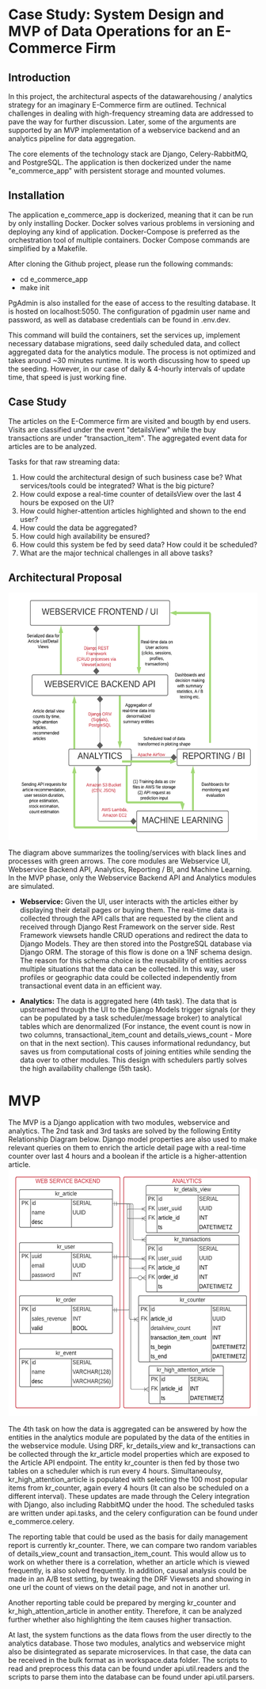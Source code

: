 # Case Study: System Design and MVP of Data Operations for an E-Commerce Firm 

## Introduction 
In this project, the architectural aspects of the datawarehousing / analytics strategy for an imaginary E-Commerce firm are outlined. Technical challenges in dealing with high-frequency streaming data are addressed to pave the way for further discussion.
Later, some of the arguments are supported by an MVP implementation of a webservice backend and an analytics pipeline for data aggregation. 

The core elements of the technology stack are Django, Celery-RabbitMQ, and PostgreSQL. The application is then dockerized under the name "e_commerce_app" with persistent storage and mounted volumes.

## Installation
The application e_commerce_app is dockerized, meaning that it can be run by only installing Docker. Docker solves various problems in versioning and deploying any kind of application. Docker-Compose is preferred as the orchestration tool of multiple containers. Docker Compose commands are simplified by a Makefile.

After cloning the Github project, please run the following commands:
* cd e_commerce_app
* make init

PgAdmin is also installed for the ease of access to the resulting database.
It is hosted on localhost:5050. The configuration of pgadmin user name and password, as well as database credentials can be found in .env.dev.

This command will build the containers, set the services up, implement necessary database migrations, seed daily scheduled data, and collect aggregated data for the analytics module.
The process is not optimized and takes around ~30 minutes runtime. It is worth discussing how to speed up the seeding. However, in our case of daily & 4-hourly intervals of update time, that speed is just working fine.

## Case Study
The articles on the E-Commerce firm are visited and bougth by end users. Visits are classified under the event "detailsView" while the buy transactions are under "transaction_item". The aggregated event data for articles are to be analyzed.

Tasks for that raw streaming data:

1. How could the architectural design of such business case be? What services/tools could be integrated? What is the big picture?
2. How could expose a real-time counter of detailsView over the last 4 hours be exposed on the UI?
3. How could higher-attention articles highlighted and shown to the end user?
4. How could the data be aggregated?
5. How could high availability be ensured?
6. How could this system be fed by seed data? How could it be scheduled?
7. What are the major technical challenges in all above tasks?

## Architectural Proposal
<img src="img/system_design.png" width="640" height="500" />

The diagram above summarizes the tooling/services with black lines and processes with green arrows. The core modules are Webservice UI, Webservice Backend API, Analytics, Reporting / BI, and Machine Learning. In the MVP phase, only the Webservice Backend API and Analytics modules are simulated.

* **Webservice:** Given the UI, user interacts with the articles either by displaying their detail pages or buying them. The real-time data is collected through the API calls that are requested by the client and received through Django Rest Framework on the server side. Rest Framework viewsets handle CRUD operations and redirect the data to Django Models. They are then stored into the PostgreSQL database via Django ORM. The storage of this flow is done on a 1NF schema design. The reason for this schema choice is the reusability of entities across multiple situations that the data can be collected. In this way, user profiles or geographic data could be collected independently from transactional event data in an efficient way.

* **Analytics:** The data is aggregated here (4th task). The data that is upstreamed through the UI to the Django Models trigger signals (or they can be populated by a task scheduler/message broker) to analytical tables which are denormalized (For instance, the event count is now in two columns, transactional_item_count and details_views_count - More on that in the next section). This causes informational redundancy, but saves us from computational costs of joining entities while sending the data over to other modules. This design with schedulers partly solves the high availability challenge (5th task). 


# MVP
The MVP is a Django application with two modules, webservice and analytics. The 2nd task and 3rd tasks are solved by the following Entity Relationship Diagram below. Django model properties are also used to make relevant queries on them to enrich the article detail page with a real-time counter over last 4 hours and a boolean if the article is a higher-attention article.
<img src="img/erd.png" width="640" height="500" />

The 4th task on how the data is aggregated can be answered by how the entities in the analytics module are populated by the data of the entities in the webservice module. Using DRF, kr_details_view and kr_transactions can be collected through the kr_article model properties which are exposed to the Article API endpoint. The entity kr_counter is then fed by those two tables on a scheduler which is run every 4 hours. Simultaneoulsy, kr_high_attention_article is populated with selecting the 100 most popular items from kr_counter, again every 4 hours (It can also be scheduled on a different interval). These updates are made through the Celery integration with Django, also including RabbitMQ under the hood. The scheduled tasks are written under api.tasks, and the celery configuration can be found under e_commerce.celery.

The reporting table that could be used as the basis for daily management report is currently kr_counter. There, we can compare two random variables of details_view_count and transaction_item_count. This would allow us to work on whether there is a correlation, whether an article which is viewed frequently, is also solved frequently. In addition, causal analysis could be made in an A/B test setting, by tweaking the DRF Viewsets and showing in one url the count of views on the detail page, and not in another url.

Another reporting table could be prepared by merging kr_counter and kr_high_attention_article in another entity. Therefore, it can be analyzed further whether also highlighting the item causes higher transaction.

At last, the system functions as the data flows from the user directly to the analytics database. Those two modules, analytics and webservice might also be disintegrated as separate microservices. In that case, the data can be received in the bulk format as in workspace.data folder. The scripts to read and preprocess this data can be found under api.util.readers and the scripts to parse them into the database can be found under api.util.parsers.
